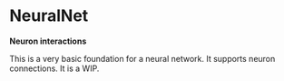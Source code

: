 # NeuralNet

**Neuron interactions**

This is a very basic foundation for a neural network. It supports neuron connections. It is a WIP.
